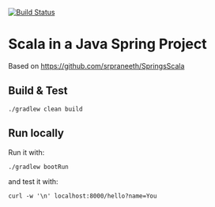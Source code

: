[![Build Status](https://travis-ci.com/rogervinas/scala-java-spring.svg?branch=master)](https://travis-ci.com/rogervinas/scala-java-spring)

# Scala in a Java Spring Project

Based on https://github.com/srpraneeth/SpringsScala

## Build & Test

```
./gradlew clean build
```

## Run locally

Run it with:

```
./gradlew bootRun
```

and test it with:

```
curl -w '\n' localhost:8000/hello?name=You
```
